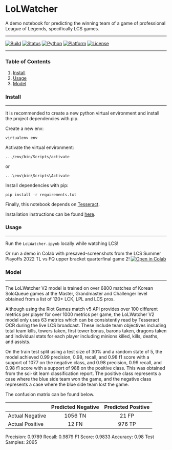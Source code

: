 # LoLWatcher

A demo notebook for predicting the winning team of a game of professional League of Legends, specifically LCS games.

___

[![](https://img.shields.io/static/v1?label=Build&message=alpha&color=red "Build")](#)
[![](https://img.shields.io/static/v1?label=Status&message=ok&color=brightgreen "Status")](#)
[![](https://img.shields.io/static/v1?label=Python&message=3.10&color=yellow "Python")](#)
[![](https://img.shields.io/static/v1?label=Platform&message=linux|macOS|Windows&color=lightgrey "Platform")](#)
[![](https://img.shields.io/static/v1?label=License&message=MIT&color=blue "License")](#)
___

### Table of Contents

1. [Install](#install)
1. [Usage](#usage)
1. [Model](#model)

### Install
___

It is recommended to create a new python virtual environment and install the project dependencies with pip.

Create a new env:

`virtualenv env`

Activate the virtual environment:

`.../env/bin/Scripts/activate`

or

`...\env\bin\Scripts\Activate`

Install dependencies with pip:

`pip install -r requirements.txt`

Finally, this notebook depends on [Tesseract](https://github.com/tesseract-ocr/tesseract).

Installation instructions can be found [here](https://tesseract-ocr.github.io/tessdoc/Installation.html).

### Usage
___

Run the `LoLWatcher.ipynb` locally while watching LCS!

Or run a demo in Colab with presaved-screenshots from the LCS Summer Playoffs 2022 TL vs FQ upper bracket quarterfinal game 2!
[![](https://img.shields.io/static/v1?label=%7F&message=Open%20in%20Colab&color=blue&logoColor=&logo=googlecolab "Open in Colab")](https://colab.research.google.com/drive/1Gm8JKo5FLo-06LFdQIKSaHX-jZQtoaGH?usp=sharing)

### Model
___

The LoLWatcher V2 model is trained on over 6800 matches of Korean SoloQueue games at the Master, Grandmaster and Challenger level obtained from a list of 120+ LCK, LPL and LCS pros.

Although using the Riot Games match v5 API provides over 100 different metrics per player for over 1000 metrics per game, the LoLWatcher V2 model only uses 63 metrics which can be consistently read by Tesseract OCR during the live LCS broadcast. These include team objectives including total team kills, towers taken, first tower bonus, barons taken, dragons taken and individual stats for each player including minions killed, kills, deaths, and assists.

On the train test split using a test size of 30% and a random state of 5, the model achieved 0.99 precision, 0.98, recall, and 0.98 f1 score with a support of 1077 on the negative class, and 0.98 precision, 0.99 recall, and 0.98 f1 score with a support of 988 on the positive class. This was obtained from the sci-kit learn classification report. The positive class represents a case where the blue side team won the game, and the negative class represents a case where the blue side team lost the game.

The confusion matrix can be found below.

|                 | Predicted Negative | Predicted Positive |
| :---            | :----:             | :---:              |
| Actual Negative | 1056 TN            | 21 FP              |
| Actual Positive | 12 FN              | 976 TP             |

Precision: 0.9789
Recall: 0.9879
F1 Score: 0.9833
Accuracy: 0.98
Test Samples: 2065